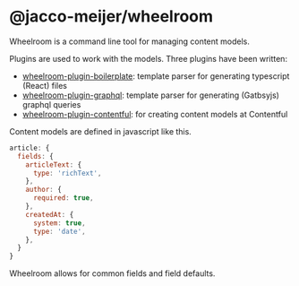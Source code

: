 # @jacco-meijer/wheelroom

Wheelroom is a command line tool for managing content models.

Plugins are used to work with the models. Three plugins have been written:

- [wheelroom-plugin-boilerplate](https://www.npmjs.com/package/@jacco-meijer/wheelroom-plugin-boilerplate): template parser for generating typescript (React) files
- [wheelroom-plugin-graphql](https://www.npmjs.com/package/@jacco-meijer//wheelroom-plugin-graphql): template parser for generating (Gatbsyjs) graphql queries
- [wheelroom-plugin-contentful](https://www.npmjs.com/package/@jacco-meijer/wheelroom-plugin-contentful): for creating content models at Contentful

Content models are defined in javascript like this.

```javascript
article: {
  fields: {
    articleText: {
      type: 'richText',
    },
    author: {
      required: true,
    },
    createdAt: {
      system: true,
      type: 'date',
    },
  }
}
```

Wheelroom allows for common fields and field defaults.
